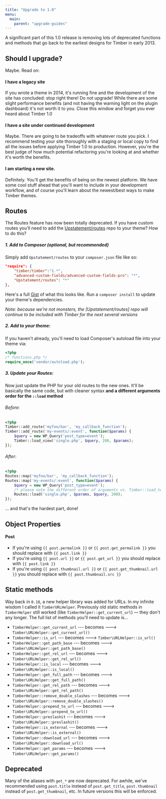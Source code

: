 ```yaml
---
title: "Upgrade to 1.0"
menu:
  main:
    parent: "upgrade-guides"
---
```


A significant part of this 1.0 release is removing lots of deprecated functions and methods that go back to the earliest designs for Timber in early 2013.

## Should I upgrade?
Maybe. Read on:

#### I have a legacy site
If you wrote a theme in 2014, it's running fine and the development of the site has concluded: stop right there! Do not upgrade! While there are some slight performance benefits (and not having the warning light on the plugin dashboard) it's not worth it to you. Close this window and forget you ever heard about Timber 1.0

#### I have a site under continued development
Maybe. There are going to be tradeoffs with whatever route you pick. I recommend testing your site thoroughly with a staging or local copy to find all the issues before applying Timber 1.0 to production. However, you're the best judge of how much potential refactoring you're looking at and whether it's worth the benefits.

#### I am starting a new site.
Definitely. You'll get the benefits of being on the newest platform. We have some cool stuff ahead that you'll want to include in your development workflow, and of course you'll learn about the newest/best ways to make Timber themes.

## Routes
The Routes feature has now been totally deprecated. If you have custom routes you'll need to add the [Upstatement/routes](https://github.com/upstatement/routes) repo to your theme? How to do this?

##### 1. Add to Composer (optional, but recommended)
Simply add `Upstatement/routes` to your `composer.json` file like so:

```json
"require": {
    "timber/timber":"1.*",
    "advanced-custom-fields/advanced-custom-fields-pro": "*",
    "Upstatement/routes": "*"
},
```
Here's a full [Gist](https://gist.github.com/jarednova/dc84cf14735a870dbe3d2763e94095a1) of what this looks like. Run a `composer install` to update your theme's dependencies.

_Note: because we're not monsters, the [Upstatement/routes] repo will continue to be included with Timber for the next several versions_

##### 2. Add to your theme:

If you haven't already, you'll need to load Composer's autoload file into your theme via:

```php
<?php
/* functions.php */
require_once('vendor/autoload.php');
```

##### 3. Update your Routes:

Now just update the PHP for your old routes to the new ones. It'll be basically the same code, but with cleaner syntax **and a different arguments order for the `::load` method**

###### Before:
```php
<?php
Timber::add_route('myfoo/bar', 'my_callback_function');
Timber::add_route('my-events/:event', function($params) {
    $query = new WP_Query('post_type=event');
    Timber::load_view('single.php', $query, 200, $params);
});
```

###### After:
```php
<?php
Routes::map('myfoo/bar', 'my_callback_function');
Routes::map('my-events/:event', function($params) {
    $query = new WP_Query('post_type=event');
    /* please note the different order of arguments vs. Timber::load_template */
    Routes::load('single.php', $params, $query, 200);
});
```

... and that's the hardest part, done!

## Object Properties

#### Post
* If you're using `{{ post.permalink }}` or `{{ post.get_permalink }}` you should replace with `{{ post.link }}`
* If you're using `{{ post.url }}` or `{{ post.get_url }}` you should replace with `{{ post.link }}`
* If you're using `{{ post.thumbnail.url }}` or `{{ post.get_thumbnail.url }}` you should replace with `{{ post.thumbnail.src }}`


## Static methods
Way back in `0.18`, a new helper library was added for URLs. In my infinite wisdom I called it `TimberURLHelper`. Previously old static methods in `TimberHelper` still worked (like `TimberHelper::get_current_url`) — they don't any longer. The full list of methods you'll need to update is...

* `TimberHelper::get_current_url` --- becomes ---> `Timber\URLHelper::get_current_url()`
* `TimberHelper::is_url` --- becomes ---> `Timber\URLHelper::is_url()`
* `TimberHelper::get_path_base` --- becomes ---> `Timber\URLHelper::get_path_base()`
* `TimberHelper::get_rel_url` --- becomes ---> `Timber\URLHelper::get_rel_url()`
* `TimberHelper::is_local` --- becomes ---> `Timber\URLHelper::is_local()`
* `TimberHelper::get_full_path` --- becomes ---> `Timber\URLHelper::get_full_path()`
* `TimberHelper::get_rel_path` --- becomes ---> `Timber\URLHelper::get_rel_path()`
* `TimberHelper::remove_double_slashes` --- becomes ---> `Timber\URLHelper::remove_double_slashes()`
* `TimberHelper::prepend_to_url` --- becomes ---> `Timber\URLHelper::prepend_to_url()`
* `TimberHelper::preslashit` --- becomes ---> `Timber\URLHelper::preslashit()`
* `TimberHelper::is_external` --- becomes ---> `Timber\URLHelper::is_external()`
* `TimberHelper::download_url` --- becomes ---> `Timber\URLHelper::download_url()`
* `TimberHelper::get_params` --- becomes ---> `Timber\URLHelper::get_params()`

## Deprecated
Many of the aliases with `get_*` are now deprecated. For awhile, we've recommended using `post.title` instead of `post.get_title`, `post.thumbnail` instead of `post.get_thumbnail`, etc. In future versions this will be enforced.
